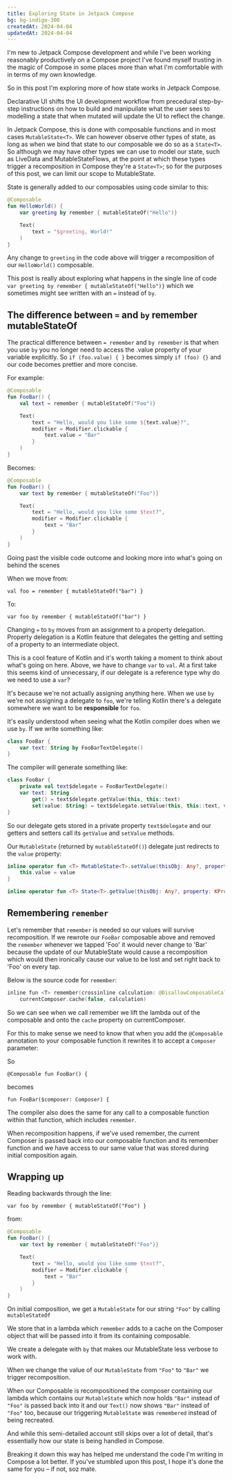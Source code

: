 ```yaml
---
title: Exploring State in Jetpack Compose
bg: bg-indigo-300
createdAt: 2024-04-04
updatedAt: 2024-04-04
---
```


I'm new to Jetpack Compose development and while I've been working reasonably productively on a Compose project I've found myself trusting in the magic of Compose in some places more than what I'm comfortable with in terms of my own knowledge.

So in this post I'm exploring more of how state works in Jetpack Compose.

Declarative UI shifts the UI development workflow from precedural step-by-step instructions on how to build and manipuilate what the user sees to modelling a state that when mutated will update the UI to reflect the change.

In Jetpack Compose, this is done with composable functions and in most cases `MutableState<T>`. We can however observe other types of state, as long as when we bind that state to our composable we do so as a `State<T>`. So although we may have other types we can use to model our state, such as LiveData and MutableStateFlows, at the point at which these types trigger a recomposition in Compose they're a `State<T>`; so for the purposes of this post, we can limit our scope to MutableState.

State is generally added to our composables using code similar to this:

```kotlin
@Composable
fun HelloWorld() {
    var greeting by remember { mutableStateOf("Hello")}

    Text(
        text = "$greeting, World!"
    )
}
```

Any change to `greeting` in the code above will trigger a recomposition of our `HelloWorld()` composable.

This post is really about exploring what happens in the single line of code `var greeting by remember { mutableStateOf("Hello")}` which we sometimes might see written with an `=` instead of `by`.

## The difference between `=` and `by` remember mutableStateOf

The practical difference between `= remember` and `by remember` is that when you use `by` you no longer need to access the .value property of your variable explicitly. So `if (foo.value) { }` becomes simply `if (foo) {}` and our code becomes prettier and more concise.

For example:

```kotlin
@Composable
fun FooBar() {
    val text = remember { mutableStateOf("Foo")}

    Text(
        text = "Hello, would you like some ${text.value}?",
        modifier = Modifier.clickable {
            text.value = "Bar"
        }
    )
}
```

Becomes:

```kotlin
@Composable
fun FooBar() {
    var text by remember { mutableStateOf("Foo")}

    Text(
        text = "Hello, would you like some $text?",
        modifier = Modifier.clickable {
            text = "Bar"
        }
    )
}
```

Going past the visible code outcome and looking more into what's going on behind the scenes

When we move from:

`val foo = remember { mutableStateOf("bar") }`

To:

`var foo by remember { mutableStateOf("bar") }`

Changing `=` to `by` moves from an assignment to a property delegation. Property delegation is a Kotlin feature that delegates the getting and setting of a property to an intermediate object.

This is a cool feature of Kotlin and it's worth taking a moment to think about what's going on here. Above, we have to change `var` to `val`. At a first take this seems kind of unnecessary, if our delegate is a reference type why do we need to use a `var`?

It's because we're not actually assigning anything here. When we use `by` we're not assigning a delegate to `foo`, we're telling Kotlin there's a delegate somewhere we want to be __responsible__ for `foo`. 

It's easily understood when seeing what the Kotlin compiler does when we use `by`. If we write something like:

```kotlin
class FooBar {
    var text: String by FooBarTextDelegate()
}
```

The compiler will generate something like:

```kotlin
class FooBar {
    private val text$delegate = FooBarTextDelegate()
    var text: String
        get() = text$delegate.getValue(this, this::text)
        set(value: String) = text$delegate.setValue(this, this::text, value)
}
```

So our delegate gets stored in a private property `text$delegate` and our getters and setters call its `getValue` and `setValue` methods.

Our `MutableState` (returned by `mutableStateOf()`) delegate just redirects to the `value` property:

```kotlin
inline operator fun <T> MutableState<T>.setValue(thisObj: Any?, property: KProperty<*>, value: T) {
    this.value = value
}

inline operator fun <T> State<T>.getValue(thisObj: Any?, property: KProperty<*>): T = value
```

## Remembering `remember`

Let's remember that `remember` is needed so our values will survive recomposition. If we rewrote our `FooBar` composable above and removed the `remember` whenever we tapped 'Foo' it would never change to 'Bar' because the update of our MutableState would cause a recomposition which would then ironically cause our value to be lost and set right back to 'Foo' on every tap.

Below is the source code for `remember`:

```swift
inline fun <T> remember(crossinline calculation: @DisallowComposableCalls () -> T): T =
    currentComposer.cache(false, calculation)
```

So we can see when we call remember we lift the lambda out of the composable and onto the `cache` property on currentComposer. 

For this to make sense we need to know that when you add the `@Composable` annotation to your composable function it rewrites it to accept a `Composer` parameter:

So 

`@Composable fun FooBar() {` 

becomes 

`fun FooBar($composer: Composer) {`

The compiler also does the same for any call to a composable function within that function, which includes `remember`.

When recomposition happens, if we've used remember, the current Composer is passed back into our composable function and its remember function and we have access to our same value that was stored during initial composition again.

## Wrapping up

Reading backwards through the line:

`var foo by remember { mutableStateOf("Foo") }`

from:

```kotlin
@Composable
fun FooBar() {
    var text by remember { mutableStateOf("Foo")}

    Text(
        text = "Hello, would you like some $text?",
        modifier = Modifier.clickable {
            text = "Bar"
        }
    )
}
```

On initial composition, we get a `MutableState` for our string `"Foo"` by calling `mutableStateOf`

We store that in a lambda which `remember` adds to a cache on the Composer object that will be passed into it from its containing composable.

We create a delegate with `by` that makes our MutableState less verbose to work with.

When we change the value of our `MutableState` from `"Foo"` to `"Bar"` we trigger recomposition.

When our Composable is recompositioned the composer containing our lambda which contains our `MutableState` which now holds `"Bar"` instead of `"Foo"` is passed back into it and our `Text()` now shows `"Bar"` instead of `"Foo"` too, because our triggering `MutableState` was `remembered` instead of being recreated.

And while this semi-detailed account still skips over a lot of detail, that's essentially how our state is being handled in Compose. 

Breaking it down this way has helped me understand the code I'm writing in Compose a lot better. If you've stumbled upon this post, I hope it's done the same for you – if not, soz mate.







